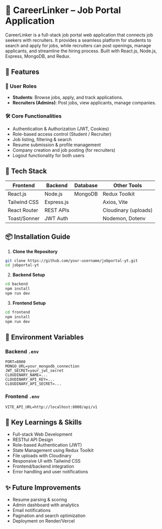 # 💼 CareerLinker – Job Portal Application

CareerLinker is a full-stack job portal web application that connects job seekers with recruiters. It provides a seamless platform for students to search and apply for jobs, while recruiters can post openings, manage applicants, and streamline the hiring process. Built with React.js, Node.js, Express, MongoDB, and Redux.

## 🚀 Features

### 👤 User Roles
- **Students**: Browse jobs, apply, and track applications.
- **Recruiters (Admins)**: Post jobs, view applicants, manage companies.

### 🛠️ Core Functionalities
- Authentication & Authorization (JWT, Cookies)
- Role-based access control (Student / Recruiter)
- Job listing, filtering & search
- Resume submission & profile management
- Company creation and job posting (for recruiters)
- Logout functionality for both users

## 🧰 Tech Stack

| Frontend        | Backend         | Database    | Other Tools          |
|----------------|------------------|-------------|-----------------------|
| React.js        | Node.js          | MongoDB     | Redux Toolkit         |
| Tailwind CSS    | Express.js       |             | Axios, Vite           |
| React Router    | REST APIs        |             | Cloudinary (uploads)  |
| Toast/Sonner    | JWT Auth         |             | Nodemon, Dotenv       |

## 📦 Installation Guide

1. **Clone the Repository**

```bash
git clone https://github.com/your-username/jobportal-yt.git
cd jobportal-yt
```

2. **Backend Setup**

```bash
cd backend
npm install
npm run dev
```

3. **Frontend Setup**

```bash
cd frontend
npm install
npm run dev
```

## 🔐 Environment Variables

### Backend `.env`
```
PORT=8000
MONGO_URL=your_mongodb_connection
JWT_SECRET=your_jwt_secret
CLOUDINARY_NAME=...
CLOUDINARY_API_KEY=...
CLOUDINARY_API_SECRET=...
```

### Frontend `.env`
```
VITE_API_URL=http://localhost:8000/api/v1
```

## 🧠 Key Learnings & Skills

- Full-stack Web Development
- RESTful API Design
- Role-based Authentication (JWT)
- State Management using Redux Toolkit
- File uploads with Cloudinary
- Responsive UI with Tailwind CSS
- Frontend/backend integration
- Error handling and user notifications

## ✨ Future Improvements

- Resume parsing & scoring
- Admin dashboard with analytics
- Email notifications
- Pagination and search optimization
- Deployment on Render/Vercel
